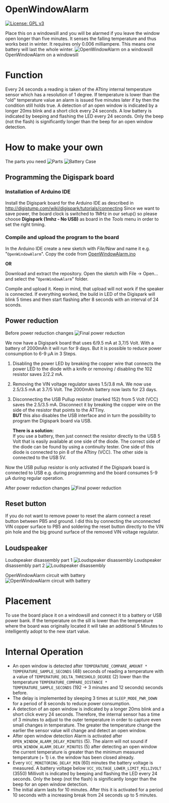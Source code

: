 # OpenWindowAlarm

[![License: GPL v3](https://img.shields.io/badge/License-GPLv3-blue.svg)](https://www.gnu.org/licenses/gpl-3.0)

Place this on a windowsill and you will be alarmed if you leave the window open longer than five minutes.
It senses the falling temperature and thus works best in winter. It requires only 0.006 milliampere. This means one battery will last the whole winter.
![OpenWindowAlarm on a windowsill](https://github.com/ArminJo/Arduino-OpenWindowAlarm/blob/master/pictures/OpenWindowAlarm.jpg)
OpenWindowAlarm on a windowsill

# Function
Every 24 seconds a reading is taken of the ATtiny internal temperature sensor which has a resolution of 1 degree.
If temperature is lower than the "old" temperature value an alarm is issued five minutes later if by then the condition still holds true.
A detection of an open window is indicated by a longer 20ms blink and a short click every 24 seconds.
A low battery is indicated by beeping and flashing the LED every 24 seconds. Only the beep (not the flash) is significantly longer than the beep for an open window detection.

# How to make your own
The parts you need
![Parts](https://github.com/ArminJo/Arduino-OpenWindowAlarm/blob/master/pictures/Parts.jpg)
![Battery Case](https://github.com/ArminJo/Arduino-OpenWindowAlarm/blob/master/pictures/BatteryCase.jpg)


## Programming the Digispark board
### Installation of Arduino IDE
Install the Digispark board for the Arduino IDE as described in http://digistump.com/wiki/digispark/tutorials/connecting
Since we want to save power, the board clock is switched to 1MHz in our setup() so please choose **Digispark (1mhz - No USB)** 
as board in the *Tools* menu in order to set the right timing.

### Compile and upload the program to the board
In the Arduino IDE create a new sketch with *File/New* and name it e.g. "`OpenWindowAlarm`".
Copy the code from [OpenWindowAlarm.ino](https://github.com/ArminJo/Arduino-OpenWindowAlarm/blob/master/OpenWindowAlarm.ino)

**OR**

Download and extract the repository. Open the sketch with File -> Open... and select the "`OpenWindowAlarm`" folder. 

Compile and upload it. Keep in mind, that upload will not work if the speaker is connected.
If everything worked, the build in LED of the Digispark will blink 5 times and then start flashing after 8 seconds with an interval of 24 sconds.

## Power reduction
Before power reduction changes
![Final power reduction](https://github.com/ArminJo/Arduino-OpenWindowAlarm/blob/master/pictures/Digispark.jpg)

We now have a Digispark board that uses 6/9.5 mA at 3,7/5 Volt. With a battery of 2000mAh it will run for 9 days. But it is possible to reduce power consumption to 6-9 µA in 3 Steps.
1. Disabling the power LED by breaking the copper wire that connects the power LED to the diode with a knife or removing / disabling the 102 resistor saves 2/2.2 mA.
2. Removing the VIN voltage regulator saves 1.5/3.8 mA. We now use 2.5/3.5 mA at 3.7/5 Volt. The 2000mAh battery now lasts for 23 days.
3. Disconnecting the USB Pullup resistor (marked 152) from 5 Volt (VCC) saves the 2.5/3.5 mA. Disconnect it by breaking the copper wire on the side of the resistor that points to the ATTiny.<br/>**BUT** this also disables the USB interface and in turn the possibility to program the Digispark board via USB.

   **There is a solution:**<br/>
   If you use a battery, then just connect the resistor directly to the USB 5 Volt that is easily available at one side of the diode. 
   The correct side of the diode can be found by using a continuity tester. One side of this diode is connected to pin 8 of the ATtiny (VCC).
   The other side is connected to the USB 5V. 
   
Now the USB pullup resistor is only activated if the Digispark board is connected to USB e.g. during programming and the board consumes 5-9 µA during regular operation.
   
After power reduction changes
![Final power reduction](https://github.com/ArminJo/Arduino-OpenWindowAlarm/blob/master/pictures/Final-Version-Detail.jpg)

## Reset button
If you do not want to remove power to reset the alarm connect a reset button between PB5 and ground. 
I did this by connecting the unconnected VIN copper surface to PB5 and soldering the reset button directly to the VIN pin hole and the big ground surface of the removed VIN voltage regulator.

## Loudspeaker
Loudspeaker disassembly part 1
![Loudspeaker disassembly](https://github.com/ArminJo/Arduino-OpenWindowAlarm/blob/master/pictures/Loudspeaker1.jpg)
Loudspeaker disassembly part 2
![Loudspeaker disassembly](https://github.com/ArminJo/Arduino-OpenWindowAlarm/blob/master/pictures/Loudspeaker2.jpg)

OpenWindowAlarm circuit with battery
![OpenWindowAlarm circuit with battery](https://github.com/ArminJo/Arduino-OpenWindowAlarm/blob/master/pictures/Final-Version.jpg)

# Placement
To use the board place it on a windowsill and connect it to a battery or USB power bank.
If the temperature on the sill is lower than the temperature where the board was originally located it will take an additional 5 Minutes to intelligently adopt to the new start value.

# Internal Operation
* An open window is detected after `TEMPERATURE_COMPARE_AMOUNT * TEMPERATURE_SAMPLE_SECONDS` (48) seconds of reading a temperature with a value of `TEMPERATURE_DELTA_THRESHOLD_DEGREE` (2) lower than the temperature `TEMPERATURE_COMPARE_DISTANCE * TEMPERATURE_SAMPLE_SECONDS` (192 -> 3 minutes and 12 seconds) seconds before.
* The delay is implemented by sleeping 3 times at `SLEEP_MODE_PWR_DOWN` for a period of 8 seconds to reduce power consumption.
* A detection of an open window is indicated by a longer 20ms blink and a short click every 24 seconds.
   Therefore, the internal sensor has a time of 3 minutes to adjust to the outer temperature in order to capture even small changes in temperature.
   The greater the temperature change the earlier the sensor value will change and detect an open window.
* After open window detection Alarm is activated after `OPEN_WINDOW_ALARM_DELAY_MINUTES` (5).
    The alarm will not sound if `OPEN_WINDOW_ALARM_DELAY_MINUTES` (5) after detecting an open window the current temperature is greater than the minimum measured temperature (+ 1) i.e. the window has been closed already.
* Every `VCC_MONITORING_DELAY_MIN` (60) minutes the battery voltage is measured. A battery voltage below `VCC_VOLTAGE_LOWER_LIMIT_MILLIVOLT` (3550) Millivolt is indicated by beeping and flashing the LED every 24 seconds. Only the beep (not the flash) is significantly longer than the beep for an open window detection.
* The initial alarm lasts for 10 minutes. After this it is activated for a period 10 seconds with a increasing break from 24 seconds up to 5 minutes. 


